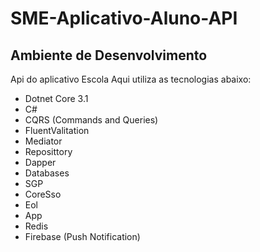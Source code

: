 
# SME-Aplicativo-Aluno-API

## Ambiente de Desenvolvimento

Api do aplicativo Escola Aqui utiliza as tecnologias abaixo:

- Dotnet Core 3.1
- C#
- CQRS (Commands and Queries)
- FluentValitation
- Mediator
- Reposittory
- Dapper
- Databases
- SGP
- CoreSso
- Eol
- App
- Redis
- Firebase (Push Notification)